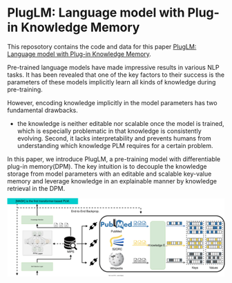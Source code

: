 # PlugLM: Language model with Plug-in Knowledge Memory

This reposotory contains the code and data for this paper [PlugLM: Language model with Plug-in Knowledge Memory](https://openreview.net/forum?id=Plr5l7r0jY6). 

Pre-trained language models have made impressive results in various NLP tasks. It has been revealed that one of the key factors to their success is the parameters of these models implicitly learn all kinds of knowledge during pre-training.

However, encoding knowledge implicitly in the model parameters has two fundamental drawbacks. 
- the knowledge is neither editable nor scalable once the model is trained, which is especially problematic in that knowledge is consistently evolving. Second, it lacks interpretability and prevents humans from understanding which knowledge PLM requires for a certain problem. 

In this paper, we introduce PlugLM, a pre-training model with differentiable plug-in memory(DPM). The key intuition is to decouple the knowledge storage from model parameters with an editable and scalable key-value memory and leverage knowledge in an explainable manner by knowledge retrieval in the DPM. 

![model](assets/model.svg)